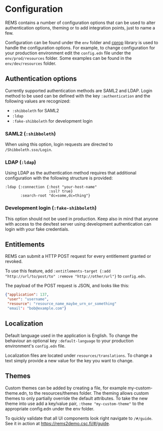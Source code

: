 # Configuration

REMS contains a number of configuration options that can be used to alter authentication options, theming or to add integration points, just to name a few.

Configuration can be found under the `env` folder and [cprop](https://github.com/tolitius/cprop) library is used to handle the configuration options. For example, to change configuration for your production environment edit the `config.edn` file under the `env/prod/resources` folder. Some examples can be found in the `env/dev/resources` folder.

## Authentication options

Currently supported authentication methods are SAML2 and LDAP. Login method to be used can be defined with the key `:authentication` and the following values are recognized:

* `:shibboleth` for SAML2
* `:ldap`
* `:fake-shibboleth` for development login

### SAML2 (`:shibboleth`)

When using this option, login requests are directed to `/Shibboleth.sso/Login`.

### LDAP (`:ldap`)

Using LDAP as the authentication method requires that additional configuration with the following structure is provided:
```
:ldap {:connection {:host "your-host-name"
                    :ssl? true}
       :search-root "dc=some,dc=thing"}
```

### Development login (`:fake-shibboleth`)

This option should not be used in production. Keep also in mind that anyone with access to the dev/test server using development authentication can login with your fake credentials.

## Entitlements

REMS can submit a HTTP POST request for every entitlement granted or
revoked.

To use this feature, add `:entitlements-target {:add
"http://url/to/post/to" :remove "http://other/url"}` to `config.edn`.

The payload of the POST request is JSON, and looks like this:

```json
{"application": 137,
 "user": "username",
 "resource": "resource_name_maybe_urn_or_something"
 "email": "bob@example.com"}
```

## Localization

Default language used in the application is English. To change the behaviour an optional key `:default-language` to your production environment's `config.edn` file.

Localization files are located under `resources/translations`. To change a text simply provide a new value for the key you want to change.

## Themes

Custom themes can be added by creating a file, for example
my-custom-theme.edn, to the resources/themes folder. The theming
allows custom themes to only partially override the default
attributes. To take the new theme into use add a key/value pair,
`:theme "my-custom-theme"` to the
appropriate config.edn under the env folder.

To quickly validate that all UI components look right navigate to `/#/guide`. See it in action at <https://rems2demo.csc.fi/#/guide>.